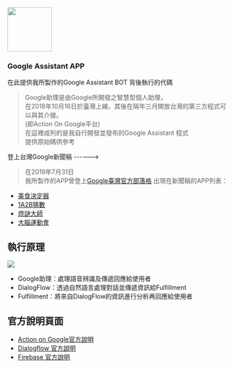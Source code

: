[<img src="https://upload.wikimedia.org/wikipedia/commons/c/cb/Google_Assistant_logo.svg" width=100 height=100 />](https://assistant.google.com/intl/zh_tw/)

### Google Assistant APP  

在此提供我所製作的Google Assistant BOT 背後執行的代碼  
>Google助理是由Google所開發之智慧型個人助理，  
>在2018年10月16日於臺灣上線。其後在隔年三月開放台灣的第三方程式可以與其介接。  
>(即Action On Google平台)  
>在這裡成列的是我自行開發並發布的Google Assistant 程式  
>提供原始碼供參考  

登上台灣Google新聞稿
------>
>在2019年7月31日  
>我所製作的APP曾登上[Google臺灣官方部落格](https://taiwan.googleblog.com/2019/07/google_31.html?m=1&fbclid=IwAR1pEfrGuM1E46B0lkbT_47vvfb7yBRI08eC_y3yT5ig0ihO5uI-xsi2UPU)
出現在新聞稿的APP列表：
* [美食決定器](https://assistant.google.com/services/a/uid/00000058f29109ab?hl=zh_tw)
* [1A2B猜數](https://assistant.google.com/services/a/uid/000000b5033b5e97?hl=zh_tw)
* [燈謎大師](https://assistant.google.com/services/a/uid/00000046536e4ef2?hl=zh_tw)
* [大腦運動會](https://assistant.google.com/services/a/uid/000000603cba0b27?hl=zh_tw)

執行原理
-------
[<img src="https://developers.google.com/assistant/conversational/images/aog-user-query-to-fulfillment.png" />](https://developers.google.com/assistant/conversational/overview)

* Google助理：處理語音辨識及傳遞回應給使用者  
* DialogFlow：透過自然語言處理對話並傳遞資訊給Fulfillment  
* Fulfillment：將來自DialogFlow的資訊進行分析再回應給使用者

官方說明頁面
-------
* [Action on Google官方說明](https://developers.google.com/actions/) 
* [Dialogflow 官方說明](https://dialogflow.com/docs/getting-started)
* [Firebase 官方說明](https://firebase.google.com/docs)



